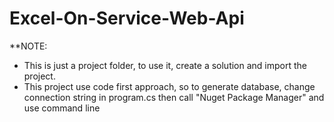 # Excel-On-Service-Web-Api
**NOTE:
- This is just a project folder, to use it, create a solution and import the project.
- This project use code first approach, so to generate database, change connection string in program.cs then call "Nuget Package Manager" and use command line
